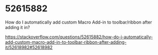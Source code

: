 # 52615882
How do I automatically add custom Macro Add-in to toolbar/ribbon after adding it in?

https://stackoverflow.com/questions/52615882/how-do-i-automatically-add-custom-macro-add-in-to-toolbar-ribbon-after-adding-it/52618982#52618982
